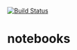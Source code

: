 [![Build Status](https://ci.appveyor.com/api/projects/status/vjwau20nejcx1yib?svg=true)](https://ci.appveyor.com/project/dcs4cop/notebooks)
# notebooks